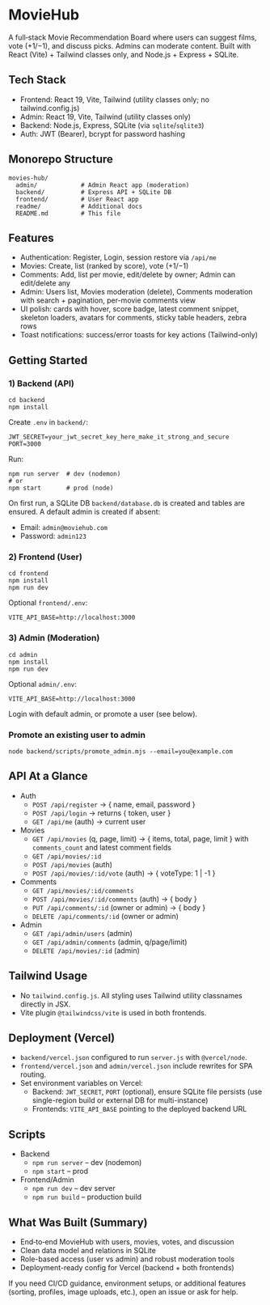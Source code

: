 # MovieHub

A full‑stack Movie Recommendation Board where users can suggest films, vote (+1/−1), and discuss picks. Admins can moderate content. Built with React (Vite) + Tailwind classes only, and Node.js + Express + SQLite.

## Tech Stack
- Frontend: React 19, Vite, Tailwind (utility classes only; no tailwind.config.js)
- Admin: React 19, Vite, Tailwind (utility classes only)
- Backend: Node.js, Express, SQLite (via `sqlite`/`sqlite3`)
- Auth: JWT (Bearer), bcrypt for password hashing

## Monorepo Structure
```
movies-hub/
  admin/            # Admin React app (moderation)
  backend/          # Express API + SQLite DB
  frontend/         # User React app
  readme/           # Additional docs
  README.md         # This file
```

## Features
- Authentication: Register, Login, session restore via `/api/me`
- Movies: Create, list (ranked by score), vote (+1/−1)
- Comments: Add, list per movie, edit/delete by owner; Admin can edit/delete any
- Admin: Users list, Movies moderation (delete), Comments moderation with search + pagination, per-movie comments view
- UI polish: cards with hover, score badge, latest comment snippet, skeleton loaders, avatars for comments, sticky table headers, zebra rows
- Toast notifications: success/error toasts for key actions (Tailwind-only)

## Getting Started

### 1) Backend (API)
```
cd backend
npm install
```
Create `.env` in `backend/`:
```
JWT_SECRET=your_jwt_secret_key_here_make_it_strong_and_secure
PORT=3000
```
Run:
```
npm run server  # dev (nodemon)
# or
npm start       # prod (node)
```
On first run, a SQLite DB `backend/database.db` is created and tables are ensured. A default admin is created if absent:
- Email: `admin@moviehub.com`
- Password: `admin123`

### 2) Frontend (User)
```
cd frontend
npm install
npm run dev
```
Optional `frontend/.env`:
```
VITE_API_BASE=http://localhost:3000
```

### 3) Admin (Moderation)
```
cd admin
npm install
npm run dev
```
Optional `admin/.env`:
```
VITE_API_BASE=http://localhost:3000
```
Login with default admin, or promote a user (see below).

### Promote an existing user to admin
```
node backend/scripts/promote_admin.mjs --email=you@example.com
```

## API At a Glance
- Auth
  - `POST /api/register` → { name, email, password }
  - `POST /api/login` → returns { token, user }
  - `GET /api/me` (auth) → current user
- Movies
  - `GET /api/movies` (q, page, limit) → { items, total, page, limit } with `comments_count` and latest comment fields
  - `GET /api/movies/:id`
  - `POST /api/movies` (auth)
  - `POST /api/movies/:id/vote` (auth) → { voteType: 1 | -1 }
- Comments
  - `GET /api/movies/:id/comments`
  - `POST /api/movies/:id/comments` (auth) → { body }
  - `PUT /api/comments/:id` (owner or admin) → { body }
  - `DELETE /api/comments/:id` (owner or admin)
- Admin
  - `GET /api/admin/users` (admin)
  - `GET /api/admin/comments` (admin, q/page/limit)
  - `DELETE /api/movies/:id` (admin)

## Tailwind Usage
- No `tailwind.config.js`. All styling uses Tailwind utility classnames directly in JSX.
- Vite plugin `@tailwindcss/vite` is used in both frontends.

## Deployment (Vercel)
- `backend/vercel.json` configured to run `server.js` with `@vercel/node`.
- `frontend/vercel.json` and `admin/vercel.json` include rewrites for SPA routing.
- Set environment variables on Vercel:
  - Backend: `JWT_SECRET`, `PORT` (optional), ensure SQLite file persists (use single-region build or external DB for multi-instance)
  - Frontends: `VITE_API_BASE` pointing to the deployed backend URL

## Scripts
- Backend
  - `npm run server` – dev (nodemon)
  - `npm start` – prod
- Frontend/Admin
  - `npm run dev` – dev server
  - `npm run build` – production build

## What Was Built (Summary)
- End‑to‑end MovieHub with users, movies, votes, and discussion
- Clean data model and relations in SQLite
- Role-based access (user vs admin) and robust moderation tools
- Deployment-ready config for Vercel (backend + both frontends)

If you need CI/CD guidance, environment setups, or additional features (sorting, profiles, image uploads, etc.), open an issue or ask for help.
